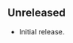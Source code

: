 <!-- Learn how to maintain this file at https://github.com/WordPress/gutenberg/tree/master/packages#maintaining-changelogs. -->

## Unreleased

- Initial release.
